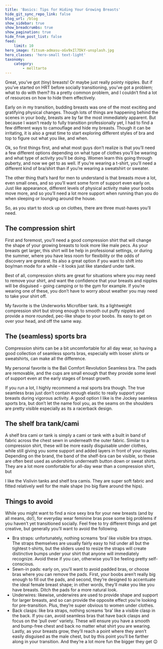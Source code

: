 ```yaml
---
title: 'Basics: Tips for Hiding Your Growing Breasts'
hide_git_sync_repo_link: false
blog_url: /blog
show_sidebar: true
show_breadcrumbs: true
show_pagination: true
hide_from_post_list: false
feed:
    limit: 10
hero_image: fitsum-admasu-oGv9xIl7DkY-unsplash.jpg
hero_classes: 'hero-small text-light'
taxonomy:
    category:
        - melltarto
---
```


Great, you’ve got (tiny) breasts! Or maybe just really pointy nipples. But if you’ve started on HRT before socially transitioning, you’ve got a problem; what to do with them? Its a pretty common problem, and I couldn’t find a lot of resources on how to hide them effectively.

Early on in my transition, budding breasts was one of the most exciting and gratifying physical changes. Though lots of things are happening behind the scenes in your body, breasts are by far the most immediately apparent. But because I wasn’t ready to fully transition professionally yet, I had to find a few different ways to camouflage and hide my breasts. Though it can be irritating, it is also a great time to start exploring different styles of bra and top to figure out what you like, and when.

Ok, so first things first, and what most guys don’t realize is that you’ll need a few different options depending on what type of clothes you’ll be wearing and what type of activity you’ll be doing. Women learn this going through puberty, and now we get to as well. If you’re wearing a t-shirt, you’ll need a different kind of bra/shirt than if you’re wearing a sweatshirt or sweater.

The other thing that’s hard for men to understand is that breasts move a lot, even small ones, and so you’ll want some form of support even early on. Just like appearance, different levels of physical activity make your boobs move more, and so you’ll need a lot more support when running than you do when sleeping or lounging around the house.

So, as you start to stock up on clothes, there are three must-haves you’ll need.

## The compression shirt
First and foremost, you’ll need a good compression shirt that will change the shape of your growing breasts to look more like male pecs. As your breasts get larger, this shirt will be help in professional settings, or during the summer, where you have less room for flexibility or the odds of discovery are greatest. Its also a great option if you want to shift into boy/man mode for a while – it looks just like standard under tank.

Best of all, compression shirts are great for situations where you may need to remove your shirt, and want the confidence that your breasts and nipples will be disguised – going camping or to the gym for example. If you’re wearing one of these, you don’t have to worry about weather you may need to take your shirt off.

My favorite is the Underworks Microfiber tank. Its a lightweight compression shirt but strong enough to smooth out puffy nipples and provide a more rounded, pec-like shape to your boobs. Its easy to get on over your head, and off the same way.

## The (seamless) sports bra
Compression shirts can be a bit uncomfortable for all day wear, so having a good collection of seamless sports bras, especially with looser shirts or sweatshirts, can make all the difference.

My personal favorite is the Bali Comfort Revolution Seamless bra. The pads are removable, and the cups are small enough that they provide some level of support even at the early stages of breast growth.

If you run a lot, I highly recommend a real sports bra though. The true seamless bras just don’t contain enough elastic to really support your breasts during vigorous activity. A good option I like is the Jockey seamless sports bra, but don’t let the name fool you, as the seams on the shoulders are pretty visible especially as its a racerback design.

## The shelf bra tank/cami
A shelf bra cami or tank is simply a cami or tank with a built in band of fabric across the chest sewn in underneath the outer fabric. Similar to a compression shirt, these will be more easily disguisable under clothes, while still giving you some support and added layers in front of your nipples. Depending on the brand, the band of the shelf-bra can be visible, so these are often best used as undershirts underneath button down or sweat shirts. They are a lot more comfortable for all-day wear than a compression shirt, but

I like the Vislivin tanks and shelf bra camis. They are super soft fabric and fitted relatively well for the male shape (no big flare around the hips).

## Things to avoid
While you might want to find a nice sexy bra for your new breasts (and by all means, do!), for everyday wear feminine bras pose some big problems if you haven’t yet transitioned socially. Feel free to try different things and get creative, but generally you’ll want to avoid the following.

* Bra straps: unfortunately, nothing screams ‘bra’ like visible bra straps. The straps themselves are usually fairly easy to hid under all but the tightest t-shirts, but the sliders used to resize the straps will create distinctive bumps under your shirt that anyone will immediately recognize. Avoid these if you can, otherwise you’ll be feeling pretty self-conscious.
* Sewn-in pads: early on, you’ll want to avoid padded bras, or choose bras where you can remove the pads. First, your boobs aren’t really big enough to fill out the pads, and second, they’re designed to accentuate the ideal female breast shape; in other words, they’ll make you like you have breasts. Ditch the pads for a more natural look.
* Underwires: likewise, underwires are used to provide shape and support for larger breasts, and so can provide the opposite effect you’re looking for pre-transition. Plus, they’re super obvious to women under clothes.
* Back clasps: like bra straps, nothing screams ‘bra’ like a visible clasp in the back. If you can, avoid seamless bras that have back clasps and focus on the ‘pull over’ variety. These will ensure you have a smooth and bump-free chest and back no matter what shirt you are wearing.
Lastly, as your breasts grow, they’ll reach a point where they aren’t easily disguised as the male chest, but by this point you’ll be farther along in your transition. And they’re a lot more fun the bigger they get 😉